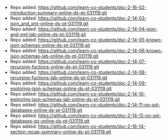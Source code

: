 
- Repo added: https://github.com/learn-co-students/dsc-2-16-02-introduction-summary-online-ds-pt-031119.git
- Repo added: https://github.com/learn-co-students/dsc-2-14-03-json_and_xml-online-ds-pt-031119.git
- Repo added: https://github.com/learn-co-students/dsc-2-14-04-json-and-xml-lab-online-ds-pt-031119.git
- Repo added: https://github.com/learn-co-students/dsc-2-14-05-known-json-schemas-online-ds-pt-031119.git
- Repo added: https://github.com/learn-co-students/dsc-2-14-06-known-json-schemas-lab-online-ds-pt-031119.git
- Repo added: https://github.com/learn-co-students/dsc-2-14-07-recursive-fuctions-online-ds-pt-031119.git
- Repo added: https://github.com/learn-co-students/dsc-2-14-08-recursive-fuctions-lab-online-ds-pt-031119.git
- Repo added: https://github.com/learn-co-students/dsc-2-14-09-exploring-json-schemas-online-ds-pt-031119.git
- Repo added: https://github.com/learn-co-students/dsc-2-14-10-exploring-json-schemas-lab-online-ds-pt-031119.git
- Repo added: https://github.com/learn-co-students/dsc-2-14-11-no-sql-databases-online-ds-pt-031119.git
- Repo added: https://github.com/learn-co-students/dsc-2-14-12-no-sql-databases-qz-online-ds-pt-031119.git
- Repo added: https://github.com/learn-co-students/dsc-2-16-14-section-recap-summary-online-ds-pt-031119.git
